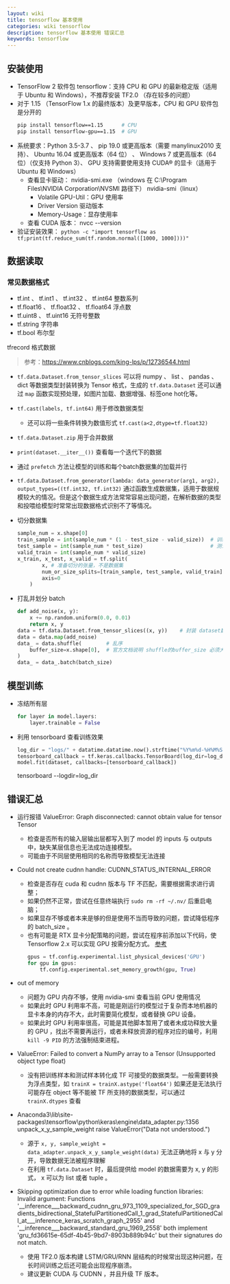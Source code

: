 ```yaml
---
layout: wiki
title: tensorflow 基本使用
categories: wiki tensorflow
description: tensorflow 基本使用 错误汇总
keywords: tensorflow
---
```


## 安装使用
+ TensorFlow 2 软件包 tensorflow：支持 CPU 和 GPU 的最新稳定版（适用于 Ubuntu 和 Windows），不推荐安装 TF2.0 （存在较多的问题）
+ 对于 1.15 （TensorFlow 1.x 的最终版本）及更早版本，CPU 和 GPU 软件包是分开的
    ```bash
    pip install tensorflow==1.15      # CPU
    pip install tensorflow-gpu==1.15  # GPU
    ```
+ 系统要求：Python 3.5-3.7 、 pip 19.0 或更高版本（需要 manylinux2010 支持）、 Ubuntu 16.04 或更高版本（64 位） 、 Windows 7 或更高版本（64 位）（仅支持 Python 3）、 GPU 支持需要使用支持 CUDA® 的显卡（适用于 Ubuntu 和 Windows）
  + 查看显卡驱动： nvidia-smi.exe （windows 在 C:\Program Files\NVIDIA Corporation\NVSMI 路径下）  nvidia-smi（linux）
    + Volatile GPU-Util：GPU 使用率
    + Driver Version 驱动版本
    + Memory-Usage：显存使用率
  + 查看 CUDA 版本： nvcc --version
+ 验证安装效果： `python -c "import tensorflow as tf;print(tf.reduce_sum(tf.random.normal([1000, 1000])))"` 

## 数据读取

### 常见数据格式

+ tf.int 、 tf.int1 、 tf.int32 、 tf.int64   整数系列
+ tf.float16 、 tf.float32 、 tf.float64 浮点数
+ tf.uint8 、 tf.uint16  无符号整数
+ tf.string 字符串
+ tf.bool   布尔型

tfrecord 格式数据

> 参考：https://www.cnblogs.com/king-lps/p/12736544.html
+ `tf.data.Dataset.from_tensor_slices` 可以将 numpy 、 list 、 pandas 、 dict 等数据类型封装转换为 Tensor 格式，生成的 `tf.data.Dataset` 还可以通过 `map`
 函数实现预处理，如图片加载、数据增强、标签one hot化等。
+ `tf.cast(labels, tf.int64)` 用于修改数据类型
  + 还可以将一些条件转换为数值形式 `tf.cast(a<2,dtype=tf.float32)` 
+ `tf.data.Dataset.zip` 用于合并数据
+ `print(dataset.__iter__())` 查看每一个迭代下的数据
+ 通过 `prefetch` 方法让模型的训练和每个batch数据集的加载并行
+ `tf.data.Dataset.from_generator(lambda: data_generator(arg1, arg2), output_types=((tf.int32, tf.int32)` 通过函数生成数据集，适用于数据规模较大的情况。但是这个数据生成方法常常容易出现问题，在解析数据的类型和投喂给模型时常常出现数据格式识别不了等情况。

+ 切分数据集
    ```python
    sample_num = x.shape[0]
    train_sample = int(sample_num * (1 - test_size - valid_size))  # 训练集的份数
    test_sample = int(sample_num * test_size)                      # 测试集测份数
    valid_train = int(sample_num * valid_size)    
    x_train, x_test, x_valid = tf.split(  
            x, # 准备切分的张量，不是数据集
            num_or_size_splits=[train_sample, test_sample, valid_train],
            axis=0
        )
    ```
+ 打乱并划分 batch 
    ```python
    def add_noise(x, y):
        x += np.random.uniform(0.0, 0.01)
        return x, y
    data = tf.data.Dataset.from_tensor_slices((x, y))    # 封装 dataset数据集格式
    data = data.map(add_noise)
    data_ = data.shuffle(        # 乱序
        buffer_size=x.shape[0],  # 官方文档说明 shuffle的buffer_size 必须大于或等于样本数量，过大会浪费内存空间，过小会导致打乱不充分。
    )
    data_ = data_.batch(batch_size)
    ```

## 模型训练

+ 冻结所有层
    ```python
    for layer in model.layers:
        layer.trainable = False
    ```
+ 利用 tensorboard 查看训练效果
    ```python
    log_dir = "logs/" + datatime.datatime.now().strftime("%Y%m%d-%H%M%S")
    tensorboard_callback = tf.keras.callbacks.TensorBoard(log_dir=log_dir, histogram_freq=1)
    model.fit(dataset, callbacks=[tensorboard_callback])
    ```
    tensorboard --logdir=log_dir



## 错误汇总

+ 运行报错 ValueError: Graph disconnected: cannot obtain value for tensor Tensor

    + 检查是否所有的输入层输出层都写入到了 model 的 inputs 与 outputs 中，缺失某层信息也无法成功连接模型。
    + 可能由于不同层使用相同的名称而导致模型无法连接

+ Could not create cudnn handle: CUDNN_STATUS_INTERNAL_ERROR
    * 检查是否存在 cuda 和 cudnn 版本与 TF 不匹配，需要根据需求进行调整；
    * 如果仍然不正常，尝试在任意终端执行 `sudo rm -rf ~/.nv/` 后重启电脑；
    * 如果显存不够或者本来是够的但是使用不当而导致的问题，尝试降低程序的 batch_size 。
    * 也有可能是 RTX 显卡分配策略的问题，尝试在程序前添加以下代码，使 Tensorflow 2.x 可以实现 GPU 按需分配方式。 [参考](https://blog.csdn.net/ghy_111/article/details/86672450)
        ```python
        gpus = tf.config.experimental.list_physical_devices('GPU')
        for gpu in gpus:
            tf.config.experimental.set_memory_growth(gpu, True)
        ```
+ out of memory
    * 问题为 GPU 内存不够，使用 nvidia-smi 查看当前 GPU 使用情况
    * 如果此时 GPU 利用率不高，可能是刚运行的模型过于复杂而本地机器的显卡本身的内存不大，此时需要简化模型，或者替换 GPU 设备。
    * 如果此时 GPU 利用率很高，可能是其他脚本暂用了或者未成功释放大量的 GPU ，找出不需要再运行，或者未释放资源的程序对应的编号，利用 `kill -9 PID` 的方法强制结束进程。

+ ValueError: Failed to convert a NumPy array to a Tensor (Unsupported object type float)
    * 没有把训练样本和测试样本转化成 TF 可接受的数据类型。一般需要转换为浮点类型，如 `trainX = trainX.astype('float64')` 如果还是无法执行可能存在 object 等不能被 TF 所支持的数据类型，可以通过 `trainX.dtypes` 查看

+ Anaconda3\lib\site-packages\tensorflow\python\keras\engine\data_adapter.py:1356 unpack_x_y_sample_weight  raise ValueError("Data not understood.")
    * 源于 `x, y, sample_weight = data_adapter.unpack_x_y_sample_weight(data)` 无法正确地将 x 与 y 分开，导致数据无法被程序理解
    * 在利用 `tf.data.Dataset` 时，最后提供给 model 的数据需要为 x, y 的形式， x 可以为 list 或者 tuple 。

+ Skipping optimization due to error while loading function libraries: Invalid argument: Functions '__inference___backward_cudnn_gru_973_1109_specialized_for_SGD_gradients_bidirectional_StatefulPartitionedCall_1_grad_StatefulPartitionedCall_at___inference_keras_scratch_graph_2955' and '__inference___backward_standard_gru_1969_2558' both implement 'gru_fd36615e-65df-4b45-9bd7-8903b889b94c' but their signatures do not match. 
    * 使用 TF2.0 版本构建 LSTM/GRU/RNN 层结构的时候常出现这种问题，在长时间训练之后还可能会出现程序崩溃。
    * 建议更新 CUDA 与 CUDNN ，并且升级 TF 版本。